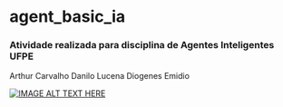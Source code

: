 # agent_basic_ia

### Atividade realizada para disciplina de Agentes Inteligentes UFPE

Arthur Carvalho
Danilo Lucena
Diogenes Emidio


[![IMAGE ALT TEXT HERE](https://j.gifs.com/nx0n5R.gif)](https://j.gifs.com/nx0n5R.gif)
